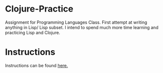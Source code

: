 # Clojure-Practice
Assignment for Programming Languages Class. First attempt at writing anything in Lisp/ Lisp subset. I intend to spend much more time learning and practicing Lisp and Clojure.

# Instructions
<html>
  <body>
    <p> Instructions can be found <a href="https://danielschlegel.org/wp/teaching/csc344-spring-2018/csc344-assignment-2/
      "> here. </a>
  </body>
</html>

